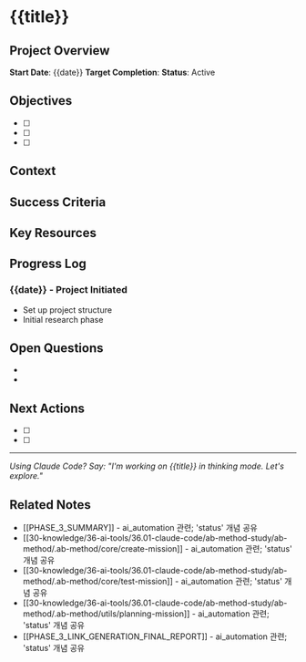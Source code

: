# {{title}}

## Project Overview
**Start Date**: {{date}}
**Target Completion**: 
**Status**: Active

## Objectives
- [ ] 
- [ ] 
- [ ] 

## Context
<!-- Why this project? What problem does it solve? -->

## Success Criteria
<!-- How will we know this is complete? -->

## Key Resources
<!-- Links to relevant notes, documents, people -->

## Progress Log
<!-- Claude Code will help maintain this -->

### {{date}} - Project Initiated
- Set up project structure
- Initial research phase

## Open Questions
<!-- Track what we need to figure out -->
- 
- 

## Next Actions
<!-- Immediate next steps -->
- [ ] 
- [ ] 

---
*Using Claude Code? Say: "I'm working on {{title}} in thinking mode. Let's explore."*

## Related Notes

- [[PHASE_3_SUMMARY]] - ai_automation 관련; 'status' 개념 공유
- [[30-knowledge/36-ai-tools/36.01-claude-code/ab-method-study/ab-method/.ab-method/core/create-mission]] - ai_automation 관련; 'status' 개념 공유
- [[30-knowledge/36-ai-tools/36.01-claude-code/ab-method-study/ab-method/.ab-method/core/test-mission]] - ai_automation 관련; 'status' 개념 공유
- [[30-knowledge/36-ai-tools/36.01-claude-code/ab-method-study/ab-method/.ab-method/utils/planning-mission]] - ai_automation 관련; 'status' 개념 공유
- [[PHASE_3_LINK_GENERATION_FINAL_REPORT]] - ai_automation 관련; 'status' 개념 공유
